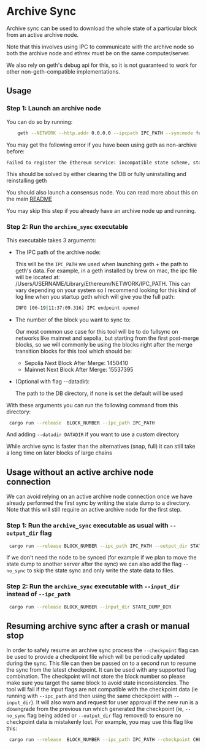 # Archive Sync

Archive sync can be used to download the whole state of a particular block from an active archive node.

Note that this involves using IPC to communicate with the archive node so both the archive node and ethrex must be on the same computer/server.

We also rely on geth's debug api for this, so it is not guaranteed to work for other non-geth-compatible implementations.

## Usage

### Step 1: Launch an archive node

You can do so by running:

```bash
    geth --NETWORK --http.addr 0.0.0.0 --ipcpath IPC_PATH --syncmode full --gcmode archive --state.scheme=hash
```

You may get the following error if you have been using geth as non-archive before:

```bash
Failed to register the Ethereum service: incompatible state scheme, stored: hash, provided: path
```

This should be solved by either clearing the DB or fully uninstalling and reinstalling geth

You should also launch a consensus node. You can read more about this on the main [README](../../README.md)

You may skip this step if you already have an archive node up and running.

### Step 2: Run the `archive_sync` executable

This executable takes 3 arguments:

* The IPC path of the archive node:

    This will be the `IPC_PATH` we used when launching geth + the path to geth's data. For example, in a geth installed by brew on mac, the ipc file will be located at: /Users/USERNAME/Library/Ethereum/NETWORK/IPC_PATH. This can vary depending on your system so I recommend looking for this kind of log line when you startup geth which will give you the full path:

    ```bash
    INFO [06-19|11:37:09.316] IPC endpoint opened                      url=/Users/USER/Library/Ethereum/IPC_PATH
    ```

* The number of the block you want to sync to:

     Our most common use case for this tool will be to do fullsync on networks like mainnet and sepolia, but starting from the first post-merge blocks, so we will commonly be using the blocks right after the merge transition blocks for this tool which should be:

  - Sepolia Next Block After Merge: 1450410
  - Mainnet Next Block After Merge: 15537395

* (Optional with flag --datadir):

    The path to the DB directory, if none is set the default will be used

With these arguments you can run the following command from this directory:

```bash
 cargo run --release  BLOCK_NUMBER --ipc_path IPC_PATH
```

And adding `--datadir DATADIR` if you want to use a custom directory

While archive sync is faster than the alternatives (snap, full) it can still take a long time on later blocks of large chains

## Usage without an active archive node connection

We can avoid relying on an active archive node connection once we have already performed the first sync by writing the state dump to a directory. Note that this will still require an active archive node for the first step.

### Step 1: Run the `archive_sync` executable as usual with `--output_dir` flag

```bash
 cargo run --release BLOCK_NUMBER --ipc_path IPC_PATH --output_dir STATE_DUMP_DIR
```

If we don't need the node to be synced (for example if we plan to move the state dump to another server after the sync) we can also add the flag `--no_sync` to skip the state sync and only write the state data to files.

### Step 2: Run the `archive_sync` executable with `--input_dir` instead of `--ipc_path`

```bash
 cargo run --release BLOCK_NUMBER --input_dir STATE_DUMP_DIR
```

## Resuming archive sync after a crash or manual stop

In order to safely resume an archive sync process the `--checkpoint` flag can be used to provide a checkpoint file which will be periodically updated during the sync. This file can then be passed on to a second run to resume the sync from the latest checkpoint. It can be used with any supported flag combination. The checkpoint will not store the block number so please make sure you target the same block to avoid state inconsistencies. The tool will fail if the input flags are not compatible with the checkpoint data (ie running with `--ipc_path` and then using the same checkpoint with `--input_dir`). It will also warn and request for user approval if the new run is a downgrade from the previous run which generated the checkpoint (ie, `--no_sync` flag being added or `--output_dir` flag removed) to ensure no checkpoint data is mistakenly lost. For example, you may use this flag like this:

```bash
 cargo run --release  BLOCK_NUMBER --ipc_path IPC_PATH --checkpoint CHECKPOINT_FILE --output_dir OUTPUT_DIRECTORY
```
